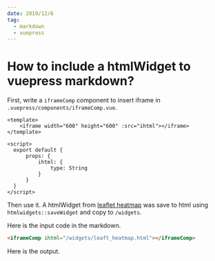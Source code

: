 ```yaml
---
date: 2019/12/6
tag:
  - markdown
  - vuepress
---
```


# How to include a htmlWidget to vuepress markdown?

First, write a `iframeComp` component to insert iframe in `.vuepress/components/iframeComp.vue`.
```vue
<template>
    <iframe width="600" height="600" :src="ihtml"></iframe>
</template>

<script>
  export default {
      props: {
          ihtml: {
              type: String
          }
      }
  }
</script>
```

Then use it. A htmlWidget from [leaflet heatmap](/2019/12/05/tidytuesday-leaflet-heatmap) was save to html
using `htmlwidgets::saveWidget` and copy to `/widgets`.

Here is the input code in the markdown.
```md
<iframeComp ihtml="/widgets/leaft_heatmap.html"></iframeComp>
```

Here is the output.
<iframeComp ihtml="/widgets/leaft_heatmap.html"></iframeComp>
